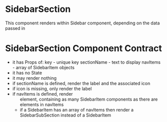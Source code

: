 # SidebarSection

This component renders within Sidebar component, depending on the data passed in

# SidebarSection Component Contract

* it has Props of:
	key - unique key
	sectionName - text to display
	navItems - array of SidebarItem objects
* it has no State
* it may render nothing
* if sectionName is defined, render the label and the associated icon
* if icon is missing, only render the label
* if navItems is defined, render <ul> element, containing as many SidebarItem components as there are elements in navItems
* if a SidebarItem has an array of navItems then render a SidebarSubSection instead of a SidebarItem
